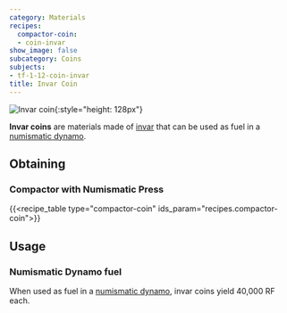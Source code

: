 ```yaml
---
category: Materials
recipes:
  compactor-coin:
  - coin-invar
show_image: false
subcategory: Coins
subjects:
- tf-1-12-coin-invar
title: Invar Coin
---
```


![Invar coin](/images/docs/1.12/thermal-foundation/coin-invar.png){:style="height: 128px"}


**Invar coins** are materials made of [invar](../invar-ingot/) that can be
used as fuel in a [numismatic dynamo](../../thermal-expansion/numismatic-dynamo/).


Obtaining
---------

### Compactor with Numismatic Press
{{<recipe_table type="compactor-coin" ids_param="recipes.compactor-coin">}}


Usage
-----

### Numismatic Dynamo fuel
When used as fuel in a [numismatic dynamo](../../thermal-expansion/numismatic-dynamo/), invar
coins yield 40,000 RF each.
